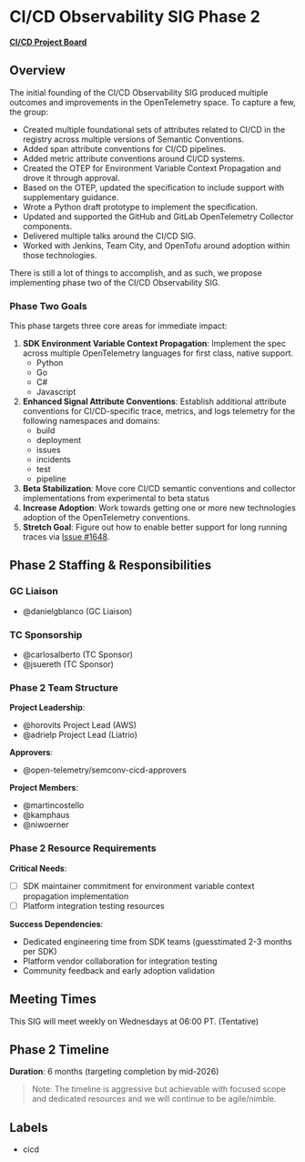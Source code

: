 # CI/CD Observability SIG Phase 2

<!-- TODO: Potentially create a new project board -->
[**CI/CD Project Board**](https://github.com/orgs/open-telemetry/projects/79)

## Overview

The initial founding of the CI/CD Observability SIG produced multiple outcomes
and improvements in the OpenTelemetry space. To capture a few, the group:

- Created multiple foundational sets of attributes related to CI/CD in the
  registry across multiple versions of Semantic Conventions.
- Added span attribute conventions for CI/CD pipelines.
- Added metric attribute conventions around CI/CD systems.
- Created the OTEP for Environment Variable Context Propagation and drove it
  through approval.
- Based on the OTEP, updated the specification to include support with
  supplementary guidance. 
- Wrote a Python draft prototype to implement the specification.
- Updated and supported the GitHub and GitLab OpenTelemetry Collector
  components.
- Delivered multiple talks around the CI/CD SIG.
- Worked with Jenkins, Team City, and OpenTofu around adoption within those
  technologies.

There is still a lot of things to accomplish, and as such, we propose
implementing phase two of the CI/CD Observability SIG.

### Phase Two Goals

This phase targets three core areas for immediate impact:

1. **SDK Environment Variable Context Propagation**: Implement the spec across
   multiple OpenTelemetry languages for first class, native support.
   - Python
   - Go
   - C#
   - Javascript
2. **Enhanced Signal Attribute Conventions**: Establish additional attribute
   conventions for CI/CD-specific trace, metrics, and logs telemetry for the
   following namespaces and domains:
   - build
   - deployment
   - issues
   - incidents
   - test
   - pipeline
3. **Beta Stabilization**: Move core CI/CD semantic conventions and collector
   implementations from experimental to beta status
4. **Increase Adoption**: Work towards getting one or more new technologies
   adoption of the OpenTelemetry conventions.
5. **Stretch Goal**: Figure out how to enable better support for long running
   traces via [Issue #1648](https://github.com/open-telemetry/semantic-conventions/issues/1648).


## Phase 2 Staffing & Responsibilities

### GC Liaison

* @danielgblanco (GC Liaison)

### TC Sponsorship

<!-- TODO: Vet that they still want to be sponsors -->
* @carlosalberto (TC Sponsor)
* @jsuereth (TC Sponsor)

### Phase 2 Team Structure

**Project Leadership**:
* @horovits Project Lead (AWS)
* @adrielp Project Lead (Liatrio)

**Approvers**:
* @open-telemetry/semconv-cicd-approvers

**Project Members**:
* @martincostello
* @kamphaus
* @niwoerner

### Phase 2 Resource Requirements

**Critical Needs**:
- [ ] SDK maintainer commitment for environment variable context propagation
  implementation
- [ ] Platform integration testing resources

**Success Dependencies**:
- Dedicated engineering time from SDK teams (guesstimated 2-3 months per SDK)
- Platform vendor collaboration for integration testing
- Community feedback and early adoption validation

## Meeting Times

This SIG will meet weekly on Wednesdays at 06:00 PT. (Tentative)

## Phase 2 Timeline

**Duration**: 6 months (targeting completion by mid-2026)

> Note: The timeline is aggressive but achievable with focused scope and dedicated
> resources and we will continue to be agile/nimble.

## Labels

* cicd
